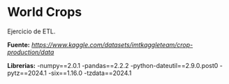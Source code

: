 # World Crops

Ejercicio de ETL. 

**Fuente:** 
_https://www.kaggle.com/datasets/imtkaggleteam/crop-production/data_

**Librerias:**
-numpy==2.0.1
-pandas==2.2.2
-python-dateutil==2.9.0.post0
-pytz==2024.1
-six==1.16.0
-tzdata==2024.1
